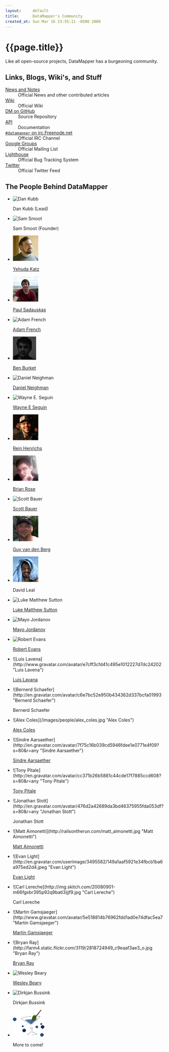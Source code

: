 ```yaml
---
layout:     default
title:      DataMapper's Community
created_at: Sun Mar 16 23:55:11 -0500 2008
---
```


{{page.title}}
==============

Like all open-source projects, DataMapper has a burgeoning community.

Links, Blogs, Wiki's, and Stuff
-------------------------------

<dl>
  <dt><a href="/news.html">News and Notes</a></dt>
  <dd>Official News and other contributed articles</dd>

  <dt><a href="http://wiki.github.com/datamapper/dm-core">Wiki</a></dt>
  <dd>Official Wiki</dd>

  <dt><a href="http://github.com/datamapper/">DM on GitHub</a></dt>
  <dd>Source Repository</dd>

  <dt><a href="http://rdoc.info/projects/datamapper/dm-core">API</a></dt>
  <dd>Documentation</dd>

  <dt><a href="irc://irc.freenode.net/#datamapper"><code>#datamapper</code> on irc.Freenode.net</a></dt>
  <dd>Official IRC Channel</dd>

  <dt><a href="http://groups.google.com/group/datamapper">Google Groups</a></dt>
  <dd>Official Mailing List</dd>

  <dt><a href="http://datamapper.lighthouseapp.com/projects/20609-datamapper/">Lighthouse</a></dt>
  <dd>Official Bug Tracking System</dd>

  <dt><a href="http://www.twitter.com/datamapper">Twitter</a></dt>
  <dd>Official Twitter Feed</dd>
</dl>

The People Behind DataMapper
----------------------------

<ul id="yearbook">
  <li>
    <img src="http://www.gravatar.com/avatar/ea627ef000ec92c6cdd5a4c14075e740" title="Dan Kubb" alt="Dan Kubb" />
    <p>Dan Kubb (Lead)</p>
  </li>
  <li>
    <img src="http://www.gravatar.com/avatar/41c597a48c80e37ba68d1adc7095ea0e?s=80" title="Sam Smoot" alt="Sam Smoot" />
    <p>Sam Smoot (Founder)</p>
  </li>
  <li>
    <img src="/images/people/yehuda.jpg" title="Yehuda Katz" alt="Yehuda Katz" />
    <p><a href="http://www.yehudakatz.com/">Yehuda Katz</a></p>
  </li>
  <li>
    <img src="/images/people/rando.jpg" title="Paul Sadauskas" alt="Paul Sadauskas" />
    <p><a href="http://www.theamazingrando.com/">Paul Sadauskas</a></p>
  </li>
  <li>
    <img src="http://en.gravatar.com/avatar/089d4a0c54ac9eee0950444826ed20f0?s=80&r=any" title="Adam French" alt="Adam French" />
    <p><a href="http://adam.speaksoutofturn.com/">Adam French</a></p>
  </li>
  <li>
    <img src="/images/people/ben_burket.png" title="Ben Burket" alt="Ben Burket" />
    <p><a href="http://benburkert.com/">Ben Burket</a></p>
  </li>
  <li>
    <img src="http://www.gravatar.com/avatar.php?gravatar_id=9d1f5d2d9de70bd9a934f557dc95a406" title="Daniel Neighman" alt="Daniel Neighman" />
    <p><a href="http://hassox.blogspot.com/">Daniel Neighman</a></p>
  </li>
  <li>
    <img src="http://en.gravatar.com/avatar/b9b5ff40232c1dfd61238c2a90467f84?s=80&r=any" title="Wayne E. Seguin" alt="Wayne E. Seguin"/>
    <p><a href="http://wayneseguin.us/">Wayne E Seguin</a></p>
  </li>
  <li>
    <img src="/images/people/reinh.jpg" title="Rein Henrichs" alt="Rein Henrichs"/>
    <p><a href="http://reinh.com/">Rein Henrichs</a></p>
  </li>
  <li>
    <img src="/images/people/heimidal.jpg" title="Brian Rose" alt="Brian Rose"/>
    <p><a href="http://heimidal.net/">Brian Rose</a></p>
  </li>
  <li>
    <img src="http://en.gravatar.com/avatar/ee5c1f36549c4ddca2189f9c4cf36f2c?s=80" title="Scott Bauer" alt="Scott Bauer" />
    <p><a href="http://railsaddict.com/">Scott Bauer</a></p>
  </li>
  <li>
    <img src="/images/people/guy_v.png" title="Guy van den Berg" alt="Guy van den Berg"/>
    <p><a href="http://www.guyvdb.info">Guy van den Berg</a></p>
  </li>
  <li>
    <img src="/images/people/ior3k.jpg" title="David Leal" alt="David Leal"/>
    <p>David Leal</p>
  </li>
  <li>
    <img src="https://secure.gravatar.com/avatar/37872f2e08a213f07e49cf5eabfedc61?s=80" title="Luke Matthew Sutton" />
    <p><a href="http://www.mr-eel.com/">Luke Matthew Sutton</a></p>
  </li>
  <li>
    <img src="http://en.gravatar.com/avatar/8e3cc061dec070b2f4d1c78c13ade6ec?s=80&r=any" title="Mayo Jordanov" />
    <p><a href="http://oyam.ca/">Mayo Jordanov</a></p>
  </li>
  <li>
    <img src="http://en.gravatar.com/avatar/949106533af33ece50adda643c34bc08?s=80" title="Robert Evans" />
    <p><a href="http://robertrevans.com/">Robert Evans</a></p>
  </li>
  <li markdown="true">
    ![Luis Lavena](http://www.gravatar.com/avatar/e7cff3cfd41c495e1012227d7dc24202 "Luis Lavena")
    <p><a href="http://blog.mmediasys.com/">Luis Lavana</a></p>
  </li>
  <li markdown="true">
    ![Bernerd Schaefer](http://en.gravatar.com/avatar/c6e7bc52e950b434362d337bcfa01993 "Bernerd Schaefer")
    <p>Bernerd Schaefer</p>
  </li>
  <li markdown="true">
    ![Alex Coles](/images/people/alex_coles.jpg "Alex Coles")
    <p><a href="http://alexcolesportfolio.com/">Alex Coles</a></p>
  </li>
  <li markdown="true">
    ![Sindre Aarsaether](http://en.gravatar.com/avatar/7f75c16b039cd5946fdee1e0771e4f09?s=80&r=any "Sindre Aarsaether")
    <p><a href="http://blog.somebee.com/">Sindre Aarsaether</a></p>
  </li>
  <li markdown="true">
    ![Tony Pitale](http://en.gravatar.com/avatar/cc371b26b5881c44cde17f7885ccd608?s=80&r=any "Tony Pitale")
    <p><a href="http://t.pitale.com/">Tony Pitale</a></p>
  </li>
  <li markdown="true">
    ![Jonathan Stott](http://en.gravatar.com/avatar/476d2a42689da3bd46375955fda053df?s=80&r=any "Jonathan Stott")
    <p>Jonathan Stott</p>
  </li>
  <li markdown="true">
    ![Matt Aimonetti](http://railsontherun.com/matt_aimonetti.jpg "Matt Aimonetti")
    <p><a href="http://www.merbist.com/">Matt Aimonetti</a></p>
  </li>
  <li markdown="true">
    ![Evan Light](http://en.gravatar.com/userimage/3495582/149a1aaf5921e34fbcb1ba6a975ed2d4.jpeg "Evan Light")
    <p><a href="http://evan.tiggerpalace.com/">Evan Light</a></p>
  </li>
  <li markdown="true">
    ![Carl Lereche](http://img.skitch.com/20080901-m66fgxbr395p92q9bati3ijjf9.jpg "Carl Lereche")
    <p>Carl Lereche</p>
  </li>
  <li markdown="true">
    ![Martin Gamsjaeger](http://www.gravatar.com/avatar/5e518814b76962fdd1ad0e74dfac5ea7 "Martin Gamsjaeger")
    <p><a href="http://sick.snusnu.info/">Martin Gamsjaeger</a></p>
  </li>
  <li markdown="true">
    ![Bryan Ray](http://farm4.static.flickr.com/3119/2818724949_c9eaaf3ae3_o.jpg "Bryan Ray")
    <p><a href="http://bryanray.net/">Bryan Ray</a></p>
  </li>
  <li>
    <img src="http://en.gravatar.com/userimage/3961329/ab869cf398cb79a0310627c8f6a76e0d.jpg" title="Wesley Beary" alt="Wesley Beary" />
    <p><a href="http://monki.geemus.com/">Wesley Beary</a></p>
  </li>
  <li>
    <img src="http://s3.amazonaws.com/twitter_production/profile_images/27610142/dirkjan_icon_bigger.jpg" title="Dirkjan Bussink" alt="Dirkjan Bussink" />
    <p>Dirkjan Bussink</p>
  </li>

  <li>
    <img src="/images/martini.gif" title="you" alt="you could be here" />
    <p>More to come!</p>
  </li>
</ul>
